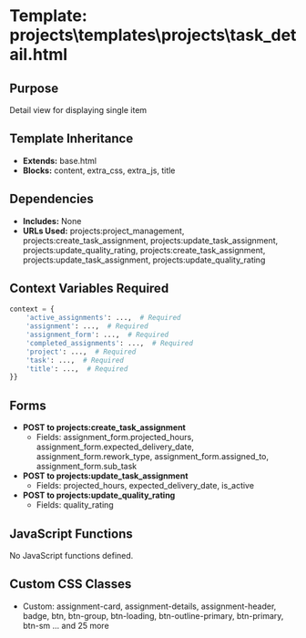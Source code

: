 # Template: projects\templates\projects\task_detail.html

## Purpose
Detail view for displaying single item

## Template Inheritance
- **Extends:** base.html
- **Blocks:** content, extra_css, extra_js, title

## Dependencies
- **Includes:** None
- **URLs Used:** projects:project_management, projects:create_task_assignment, projects:update_task_assignment, projects:update_quality_rating, projects:create_task_assignment, projects:update_task_assignment, projects:update_quality_rating

## Context Variables Required
```python
context = {
    'active_assignments': ...,  # Required
    'assignment': ...,  # Required
    'assignment_form': ...,  # Required
    'completed_assignments': ...,  # Required
    'project': ...,  # Required
    'task': ...,  # Required
    'title': ...,  # Required
}}
```

## Forms
- **POST to projects:create_task_assignment**
  - Fields: assignment_form.projected_hours, assignment_form.expected_delivery_date, assignment_form.rework_type, assignment_form.assigned_to, assignment_form.sub_task
- **POST to projects:update_task_assignment**
  - Fields: projected_hours, expected_delivery_date, is_active
- **POST to projects:update_quality_rating**
  - Fields: quality_rating

## JavaScript Functions
No JavaScript functions defined.

## Custom CSS Classes
- Custom: assignment-card, assignment-details, assignment-header, badge, btn, btn-group, btn-loading, btn-outline-primary, btn-primary, btn-sm ... and 25 more

